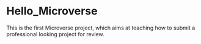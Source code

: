 # Hello_Microverse
This is the first Microverse project, which aims at teaching how to submit a professional looking project for review.
